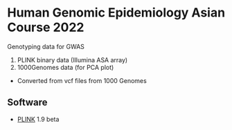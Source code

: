 # Human Genomic Epidemiology Asian Course 2022

Genotyping data for GWAS

1. PLINK binary data (Illumina ASA array)
2. 1000Genomes data (for PCA plot)
- Converted from vcf files from 1000 Genomes 

## Software
- [PLINK](https://www.cog-genomics.org/plink2/) 1.9 beta

